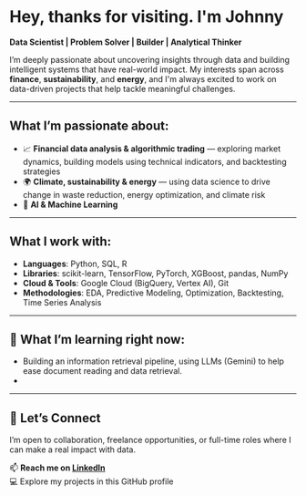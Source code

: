 # Hey, thanks for visiting. I'm Johnny

**Data Scientist | Problem Solver | Builder | Analytical Thinker**

I’m deeply passionate about uncovering insights through data and building intelligent systems that have real-world impact. My interests span across **finance**, **sustainability**, and **energy**, and I'm always excited to work on data-driven projects that help tackle meaningful challenges.

---

## What I’m passionate about:
- 📈 **Financial data analysis & algorithmic trading** — exploring market dynamics, building models using technical indicators, and backtesting strategies
- 🌍 **Climate, sustainability & energy** — using data science to drive change in waste reduction, energy optimization, and climate risk
- 🧠 **AI & Machine Learning**

---

## What I work with:
- **Languages**: Python, SQL, R
- **Libraries**: scikit-learn, TensorFlow, PyTorch, XGBoost, pandas, NumPy
- **Cloud & Tools**: Google Cloud (BigQuery, Vertex AI), Git
- **Methodologies**: EDA, Predictive Modeling, Optimization, Backtesting, Time Series Analysis

---

## 🌱 What I’m learning right now:
- Building an information retrieval pipeline, using LLMs (Gemini) to help ease document reading and data retrieval.
- 


---

## 🤝 Let’s Connect
I’m open to collaboration, freelance opportunities, or full-time roles where I can make a real impact with data.

📫 **Reach me on [LinkedIn](https://www.linkedin.com/in/johnnyyfranklin)**  
💻 Explore my projects in this GitHub profile  
